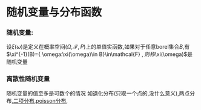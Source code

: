 # 随机变量与分布函数

### 随机变量:

设$\xi(\omega)$是定义在概率空间$(\Omega,\mathcal{F},P)$上的单值实函数,如果对于任意borel集合$B$,有$\xi^{-1}(B)=\{ \omega:\xi(\omega)\in B\}\in\mathcal{F} $,则称$\xi(\omega)$是随机变量

### 离散性随机变量
随机变量的值至多是可数个的情况
如退化分布(只取一个点的,没什么意义),两点分布,[二项分布](./binomial_distribution.md),[poisson分布](./poisson_distribution.md),


